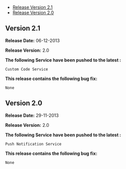 * [Release Version 2.1](https://github.com/shephertz/App42_BB10_SDK/blob/master/Change%20Log.md#version-21)
* [Release Version 2.0](https://github.com/shephertz/App42_BB10_SDK/blob/master/Change%20Log.md#version-20)

## Version 2.1

**Release Date:** 06-12-2013

**Release Version:** 2.0


**The following Service have been pushed to the latest :**

```
Custom Code Service
```

**This release contains the following bug fix:**

```
None
```

## Version 2.0

**Release Date:** 29-11-2013

**Release Version:** 2.0


**The following Service have been pushed to the latest :**

```
Push Notification Service
```

**This release contains the following bug fix:**

```
None
```
